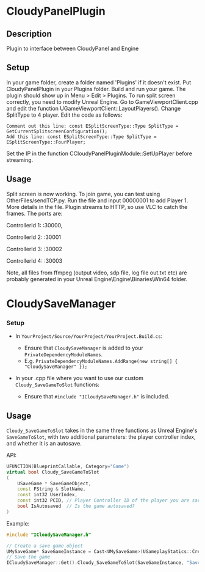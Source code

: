 # CloudyPanelPlugin
## Description

Plugin to interface between CloudyPanel and Engine

## Setup

In your game folder, create a folder named 'Plugins' if it doesn't exist. Put CloudyPanelPlugin in your Plugins folder. Build and run your game. The plugin should show up in Menu > Edit > Plugins. 
To run split screen correctly, you need to modify Unreal Engine. Go to GameViewportClient.cpp and edit the function UGameViewportClient::LayoutPlayers(). Change SplitType to 4 player. Edit the code as follows:

	Comment out this line: const ESplitScreenType::Type SplitType = GetCurrentSplitscreenConfiguration();
	Add this line: const ESplitScreenType::Type SplitType = ESplitScreenType::FourPlayer;
	
Set the IP in the function CCloudyPanelPluginModule::SetUpPlayer before streaming.

## Usage
Split screen is now working. To join game, you can test using OtherFiles/sendTCP.py. Run the file and input 00000001 to add Player 1. More details in the file. Plugin streams to HTTP, so use VLC to catch the frames. The ports are:

ControllerId 1: <your HTTP IP>:30000,

ControllerId 2: <your HTTP IP>:30001

ControllerId 3: <your HTTP IP>:30002

ControllerId 4: <your HTTP IP>:30003


Note, all files from ffmpeg (output video, sdp file, log file out.txt etc) are probably generated in your Unreal Engine\Engine\Binaries\Win64 folder.


# CloudySaveManager
### Setup
- In `YourProject/Source/YourProject/YourProject.Build.cs`:
  - Ensure that `CloudySaveManager` is added to your `PrivateDependencyModuleNames`. 
  - E.g. `PrivateDependencyModuleNames.AddRange(new string[] { "CloudySaveManager" });`

- In your .cpp file where you want to use our custom `Cloudy_SaveGameToSlot` functions: 
  - Ensure that `#include "ICloudySaveManager.h"` is included.

## Usage
`Cloudy_SaveGameToSlot` takes in the same three functions as Unreal Engine's `SaveGameToSlot`, with two additional parameters: the player controller index, and whether it is an autosave.

API:
```cpp
UFUNCTION(BlueprintCallable, Category="Game")
virtual bool Cloudy_SaveGameToSlot
(
    USaveGame * SaveGameObject,
    const FString & SlotName,
    const int32 UserIndex,
    const int32 PCID, // Player Controller ID of the player you are saving
    bool IsAutosaved  // Is the game autosaved?
)
```

Example: 
```cpp
#include "ICloudySaveManager.h"

// Create a save game object
UMySaveGame* SaveGameInstance = Cast<UMySaveGame>(UGameplayStatics::CreateSaveGameObject(UMySaveGame::StaticClass()));
// Save the game
ICloudySaveManager::Get().Cloudy_SaveGameToSlot(SaveGameInstance, "SaveGame1", SaveGameInstance->UserIndex, 0, false);
```
